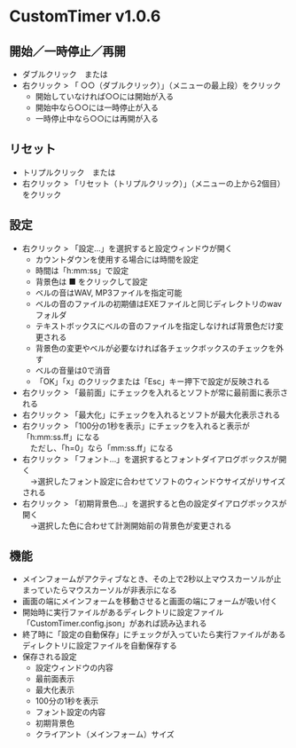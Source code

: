 # CustomTimer v1.0.6

## 開始／一時停止／再開
- ダブルクリック　または
- 右クリック > 「 ○○（ダブルクリック）」（メニューの最上段）をクリック
  - 開始していなければ○○には開始が入る
  - 開始中なら○○には一時停止が入る
  - 一時停止中なら○○には再開が入る

## リセット
- トリプルクリック　または  
- 右クリック > 「リセット（トリプルクリック）」（メニューの上から2個目）をクリック

## 設定
- 右クリック > 「設定…」を選択すると設定ウィンドウが開く
  - カウントダウンを使用する場合には時間を設定
  - 時間は「h:mm:ss」で設定
  - 背景色は ■ をクリックして設定
  - ベルの音はWAV, MP3ファイルを指定可能
  - ベルの音のファイルの初期値はEXEファイルと同じディレクトリのwavフォルダ
  - テキストボックスにベルの音のファイルを指定しなければ背景色だけ変更される
  - 背景色の変更やベルが必要なければ各チェックボックスのチェックを外す
  - ベルの音量は0で消音
  - 「OK」「x」のクリックまたは「Esc」キー押下で設定が反映される
- 右クリック > 「最前面」にチェックを入れるとソフトが常に最前面に表示される
- 右クリック > 「最大化」にチェックを入れるとソフトが最大化表示される
- 右クリック > 「100分の1秒を表示」にチェックを入れると表示が「h:mm:ss.ff」になる  
　ただし、「h=0」なら「mm:ss.ff」になる
- 右クリック > 「フォント…」を選択するとフォントダイアログボックスが開く  
　→選択したフォント設定に合わせてソフトのウィンドウサイズがリサイズされる
- 右クリック > 「初期背景色…」を選択すると色の設定ダイアログボックスが開く  
　→選択した色に合わせて計測開始前の背景色が変更される

## 機能
- メインフォームがアクティブなとき、その上で2秒以上マウスカーソルが止まっていたらマウスカーソルが非表示になる
- 画面の端にメインフォームを移動させると画面の端にフォームが吸い付く
- 開始時に実行ファイルがあるディレクトリに設定ファイル「CustomTimer.config.json」があれば読み込まれる
- 終了時に「設定の自動保存」にチェックが入っていたら実行ファイルがあるディレクトリに設定ファイルを自動保存する
- 保存される設定
  - 設定ウィンドウの内容
  - 最前面表示
  - 最大化表示
  - 100分の1秒を表示
  - フォント設定の内容
  - 初期背景色
  - クライアント（メインフォーム）サイズ
